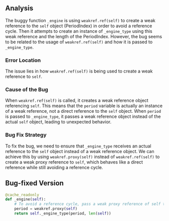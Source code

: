 ## Analysis
The buggy function `_engine` is using `weakref.ref(self)` to create a weak reference to the `self` object (PeriodIndex) in order to avoid a reference cycle. Then it attempts to create an instance of `_engine_type` using this weak reference and the length of the PeriodIndex. However, the bug seems to be related to the usage of `weakref.ref(self)` and how it is passed to `_engine_type`.

### Error Location
The issue lies in how `weakref.ref(self)` is being used to create a weak reference to `self`.

### Cause of the Bug
When `weakref.ref(self)` is called, it creates a weak reference object referencing `self`. This means that the `period` variable is actually an instance of a weak reference, not a direct reference to the `self` object. When `period` is passed to `_engine_type`, it passes a weak reference object instead of the actual `self` object, leading to unexpected behavior.

### Bug Fix Strategy
To fix the bug, we need to ensure that `_engine_type` receives an actual reference to the `self` object instead of a weak reference object. We can achieve this by using `weakref.proxy(self)` instead of `weakref.ref(self)` to create a weak proxy reference to `self`, which behaves like a direct reference while still avoiding a reference cycle.

## Bug-fixed Version
```python
@cache_readonly
def _engine(self):
    # To avoid a reference cycle, pass a weak proxy reference of self to _engine_type.
    period = weakref.proxy(self)
    return self._engine_type(period, len(self))
```